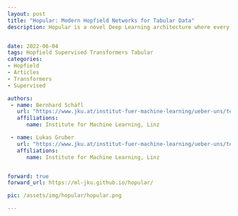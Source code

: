 ```yaml
---
layout: post
title: "Hopular: Modern Hopfield Networks for Tabular Data"
description: Hopular is a novel Deep Learning architecture where every layer is equipped with an external memory. This enables Hopular to mimic standard iterative learning algorithms that refine the current prediction by re-accessing the training set.


date: 2022-06-04
tags: Hopfield Supervised Transformers Tabular
categories:
- Hopfield
- Articles
- Transformers
- Supervised

authors:
 - name: Bernhard Schäfl
   url: "https://www.jku.at/institut-fuer-machine-learning/ueber-uns/team/bernhard-schaefl-msc/"
   affiliations:
      name: Institute for Machine Learning, Linz

 - name: Lukas Gruber
   url: "https://www.jku.at/institut-fuer-machine-learning/ueber-uns/team/di-gruber-lukas-msc/"
   affiliations:
      name: Institute for Machine Learning, Linz


forward: true
forward_url: https://ml-jku.github.io/hopular/

pic: /assets/img/hopular/hopular.png

---
```

